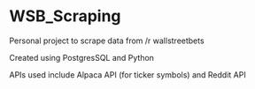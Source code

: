 # WSB_Scraping

Personal project to scrape data from /r wallstreetbets 

Created using PostgresSQL and Python

APIs used include Alpaca API (for ticker symbols) and Reddit API 
